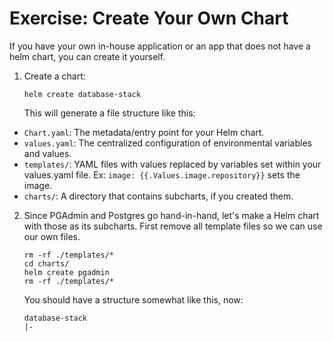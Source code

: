 # Exercise: Create Your Own Chart

If you have your own in-house application or an app that does not have a helm chart, you can create it yourself.

1. Create a chart:
    ```
    helm create database-stack
    ```

    This will generate a file structure like this:

- `Chart.yaml`: The metadata/entry point for your Helm chart.
- `values.yaml`: The centralized configuration of environmental variables and values.
- `templates/`: YAML files with values replaced by variables set within your values.yaml file. Ex: `image: {{.Values.image.repository}}` sets the image.
- `charts/`: A directory that contains subcharts, if you created them.

2. Since PGAdmin and Postgres go hand-in-hand, let's make a Helm chart with those as its subcharts. First remove all template files so we can use our own files.
    ```
    rm -rf ./templates/* 
    cd charts/
    helm create pgadmin
    rm -rf ./templates/*
    ```
    You should have a structure somewhat like this, now:
    ```
    database-stack
    |-
    ```